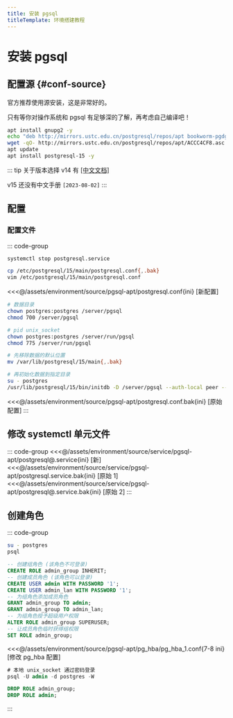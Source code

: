 ```yaml
---
title: 安装 pgsql
titleTemplate: 环境搭建教程
---
```


# 安装 pgsql

## 配置源 {#conf-source}

官方推荐使用源安装，这是非常好的。

只有等你对操作系统和 pgsql 有足够深的了解，再考虑自己编译吧！

```bash
apt install gnupg2 -y
echo "deb http://mirrors.ustc.edu.cn/postgresql/repos/apt bookworm-pgdg main" > /etc/apt/sources.list.d/pgdg.list
wget -qO- http://mirrors.ustc.edu.cn/postgresql/repos/apt/ACCC4CF8.asc | tee /etc/apt/trusted.gpg.d/postgresql.asc
apt update
apt install postgresql-15 -y
```

::: tip 关于版本选择
v14 有 [[中文文档]](http://www.postgres.cn/docs/14/index.html)

v15 还没有中文手册 `[2023-08-02]`
:::

## 配置

###

### 配置文件

::: code-group

```bash [停止服务]
systemctl stop postgresql.service
```

```bash [操作]
cp /etc/postgresql/15/main/postgresql.conf{,.bak}
vim /etc/postgresql/15/main/postgresql.conf
```

<<<@/assets/environment/source/pgsql-apt/postgresql.conf{ini} [新配置]

```bash [权限]
# 数据目录
chown postgres:postgres /server/pgsql
chmod 700 /server/pgsql

# pid unix_socket
chown postgres:postgres /server/run/pgsql
chmod 775 /server/run/pgsql
```

```bash [初始化数据]
# 先移除数据的默认位置
mv /var/lib/postgresql/15/main{,.bak}

# 再初始化数据到指定目录
su - postgres
/usr/lib/postgresql/15/bin/initdb -D /server/pgsql --auth-local peer --auth-host scram-sha-256 --no-instructions
```

<<<@/assets/environment/source/pgsql-apt/postgresql.conf.bak{ini} [原始配置]
:::

## 修改 systemctl 单元文件

::: code-group
<<<@/assets/environment/source/service/pgsql-apt/postgresql@.service{ini} [新]
<<<@/assets/environment/source/service/pgsql-apt/postgresql.service.bak{ini} [原始 1]
<<<@/assets/environment/source/service/pgsql-apt/postgresql@.service.bak{ini} [原始 2]
:::

## 创建角色

::: code-group

```bash [psql登录]
su - postgres
psql
```

```sql [创建角色]
-- 创建组角色 (该角色不可登录)
CREATE ROLE admin_group INHERIT;
-- 创建成员角色 (该角色可以登录)
CREATE USER admin WITH PASSWORD '1';
CREATE USER admin_lan WITH PASSWORD '1';
-- 为组角色添加成员角色
GRANT admin_group TO admin;
GRANT admin_group TO admin_lan;
-- 为组角色授予超级用户权限
ALTER ROLE admin_group SUPERUSER;
-- 让成员角色临时获得组权限
SET ROLE admin_group;
```

<<<@/assets/environment/source/pgsql-apt/pg_hba/pg_hba_1.conf{7-8 ini} [修改 pg_hba 配置]

```sql [登录]
# 本地 unix_socket 通过密码登录
psql -U admin -d postgres -W
```

```sql [删除角色]
DROP ROLE admin_group;
DROP ROLE admin;
```

:::
